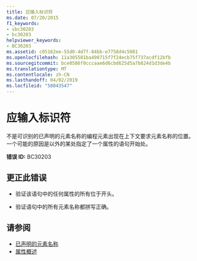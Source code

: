 ```yaml
---
title: 应输入标识符
ms.date: 07/20/2015
f1_keywords:
- vbc30203
- bc30203
helpviewer_keywords:
- BC30203
ms.assetid: c05162ee-55d0-4d7f-84bb-e7758d4c5081
ms.openlocfilehash: 11a305581ba498715f7f24ecb75f737acdf12bfb
ms.sourcegitcommit: bce0586f0cccaae6d6cbd625d5a7b824d1d3de4b
ms.translationtype: MT
ms.contentlocale: zh-CN
ms.lasthandoff: 04/02/2019
ms.locfileid: "58843547"
---
```

# <a name="identifier-expected"></a>应输入标识符
不是可识别的已声明的元素名称的编程元素出现在上下文要求元素名称的位置。 一个可能的原因是以外的某处指定了一个属性的语句开始处。  
  
 **错误 ID:** BC30203  
  
## <a name="to-correct-this-error"></a>更正此错误  
  
-   验证该语句中的任何属性的所有位于开头。  
  
-   验证语句中的所有元素名称都拼写正确。  
  
## <a name="see-also"></a>请参阅

- [已声明的元素名称](../../../visual-basic/programming-guide/language-features/declared-elements/declared-element-names.md)
- [属性概述](../../../visual-basic/programming-guide/concepts/attributes/index.md)
